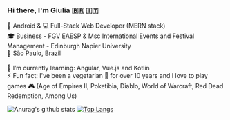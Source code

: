 ### Hi there, I'm Giulia :brazil: :it: 

:iphone: Android & :computer: Full-Stack Web Developer (MERN stack)<br/>
:mortar_board: Business - FGV EAESP & Msc International Events and Festival Management - Edinburgh Napier University<br/>
:city_sunset: São Paulo, Brazil<br/>
<br/>
:construction: I’m currently learning: Angular, Vue.js and Kotlin<br/>
⚡ Fun fact: I've been a vegetarian 🌱 for over 10 years and I love to play games :video_game: (Age of Empires II, Poketibia, Diablo, World of Warcraft, Red Dead Redemption, Among Us) 

![Anurag's github stats](https://github-readme-stats.vercel.app/api?username=giuroperto&count_private=true&theme=radical&show_icons=true)
[![Top Langs](https://github-readme-stats.vercel.app/api/top-langs/?username=giuroperto&layout=compact&theme=radical)](https://github.com/anuraghazra/github-readme-stats)
<!--[![willianrod's wakatime stats](https://github-readme-stats.vercel.app/api/wakatime?username=giuroperto)](https://github.com/anuraghazra/github-readme-stats)



**giuroperto/giuroperto** is a ✨ _special_ ✨ repository because its `README.md` (this file) appears on your GitHub profile.

Here are some ideas to get you started:

- 🔭 I’m currently working on ...
 ...
- 👯 I’m looking to collaborate on ...
- 🤔 I’m looking for help with ...
- 💬 Ask me about ...
- 📫 How to reach me: ...
- 😄 Pronouns: ...
-  ...
-->
